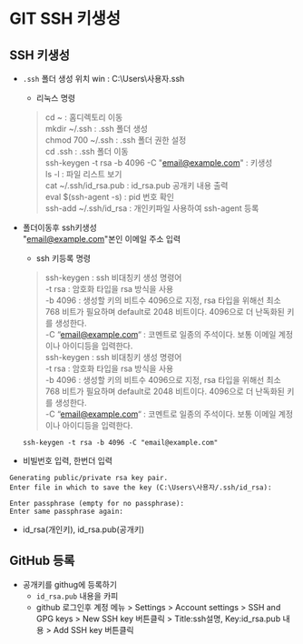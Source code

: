# GIT SSH 키생성

## SSH 키생성 
- `.ssh` 폴더 생성 위치
win : C:\Users\사용자\.ssh

  + 리눅스 명령   
  > cd ~                    : 홈디렉토리 이동  
  > mkdir ~/.ssh            : .ssh 폴더 생성  
  > chmod 700 ~/.ssh        : .ssh 폴더 권한 설정  
  > cd .ssh                 : .ssh 폴더 이동  
  > ssh-keygen -t rsa -b 4096 -C "email@example.com" : 키생성  
  > ls -l                   : 파일 리스트 보기  
  > cat ~/.ssh/id_rsa.pub   : id_rsa.pub 공개키 내용 출력  
  > eval $(ssh-agent -s)    : pid 번호 확인  
  > ssh-add ~/.ssh/id_rsa  : 개인키파일 사용하여 ssh-agent 등록 


- 폴더이동후 ssh키생성   
  "email@example.com"본인 이메일 주소 입력  

  + ssh 키등록 명령
  > ssh-keygen : ssh 비대칭키 생성 명령어    
  > -t rsa : 암호화 타입을 rsa 방식을 사용   
  > -b 4096 : 생성할 키의 비트수 4096으로 지정, rsa 타입을 위해선 최소 768 비트가 필요하며 default로 2048 비트이다. 4096으로 더 난독화된 키를 생성한다.    
  > -C “email@example.com“ : 코멘트로 일종의 주석이다. 보통 이메일 계정이나 아이디등을 입력한다.   
  > ssh-keygen : ssh 비대칭키 생성 명령어   
  > -t rsa : 암호화 타입을 rsa 방식을 사용  
  > -b 4096 : 생성할 키의 비트수 4096으로 지정, rsa 타입을 위해선 최소 768 비트가 필요하며 default로 2048 비트이다. 4096으로 더 난독화된 키를 생성한다.   
  > -C “email@example.com“ : 코멘트로 일종의 주석이다. 보통 이메일 계정이나 아이디등을 입력한다.

  ```
  ssh-keygen -t rsa -b 4096 -C "email@example.com"

  ```

- 비빌번호 입력, 한번더 입력
```
Generating public/private rsa key pair.
Enter file in which to save the key (C:\Users\사용자/.ssh/id_rsa):

Enter passphrase (empty for no passphrase): 
Enter same passphrase again:
```
- id_rsa(개인키), id_rsa.pub(공개키) 

## GitHub 등록
- 공개키를 githug에 등록하기
  + `id_rsa.pub` 내용을 카피 
  + github 로그인후 계정 메뉴 > Settings > Account settings > SSH and GPG keys > New SSH key 버튼클릭 > Title:ssh설명, Key:id_rsa.pub 내용 > Add SSH key 버튼클릭
  
  
  